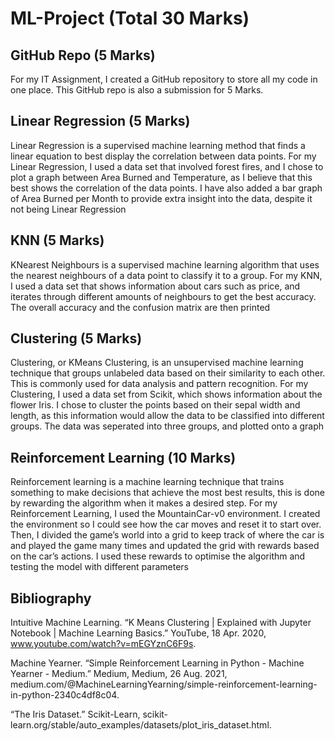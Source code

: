 # ML-Project (Total 30 Marks)
## GitHub Repo (5 Marks)
For my IT Assignment, I created a GitHub repository to store all my code in one place. This GitHub repo is also a submission for 5 Marks.

## Linear Regression (5 Marks)
Linear Regression is a supervised machine learning method that finds a linear equation to best display the correlation between data points.
For my Linear Regression, I used a data set that involved forest fires, and I chose to plot a graph between Area Burned and Temperature, as I believe that this best shows the correlation of the data points. I have also added a bar graph of Area Burned per Month to provide extra insight into the data, despite it not being Linear Regression

## KNN (5 Marks)
KNearest Neighbours is a supervised machine learning algorithm that uses the nearest neighbours of a data point to classify it to a group. 
For my KNN, I used a data set that shows information about cars such as price, and iterates through different amounts of neighbours to get the best accuracy. The overall accuracy and the confusion matrix are then printed

## Clustering (5 Marks)
Clustering, or KMeans Clustering, is an unsupervised machine learning technique that groups unlabeled data based on their similarity to each other. This is commonly used for data analysis and pattern recognition.
For my Clustering, I used a data set from Scikit, which shows information about the flower Iris. I chose to cluster the points based on their sepal width and length, as this information would allow the data to be classified into different groups. The data was seperated into three groups, and plotted onto a graph

## Reinforcement Learning (10 Marks)
Reinforcement learning is a machine learning technique that trains something to make decisions that achieve the most best results, this is done by rewarding the algorithm when it makes a desired step. 
For my Reinforcement Learning, I used the MountainCar-v0 environment. I created the environment so I could see how the car moves and reset it to start over. Then, I divided the game’s world into a grid to keep track of where the car is and played the game many times and updated the grid with rewards based on the car’s actions. I used these rewards to optimise the algorithm and testing the model with different parameters


## Bibliography
Intuitive Machine Learning. “K Means Clustering | Explained with Jupyter Notebook | Machine Learning Basics.” YouTube, 18 Apr. 2020, www.youtube.com/watch?v=mEGYznC6F9s.

Machine Yearner. “Simple Reinforcement Learning in Python - Machine Yearner - Medium.” Medium, Medium, 26 Aug. 2021, medium.com/@MachineLearningYearning/simple-reinforcement-learning-in-python-2340c4df8c04.

“The Iris Dataset.” Scikit-Learn, scikit-learn.org/stable/auto_examples/datasets/plot_iris_dataset.html.
